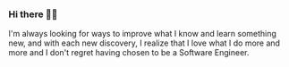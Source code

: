 ### Hi there 👋🏽

I'm always looking for ways to improve what I know and learn something new, and with each new discovery, I realize that I love what I do more and more and I don't regret having chosen to be a Software Engineer.
